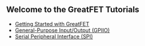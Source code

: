 ## Welcome to the GreatFET Tutorials

* [Getting Started with GreatFET](getting-started.md)
* [General-Purpose Input/Output (GPIIO)](gpio.md)
* [Serial Peripheral Interface (SPI)](spi)
